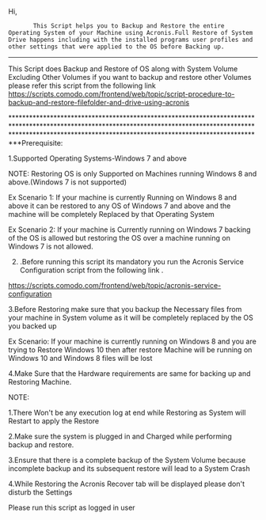Hi,

           This Script helps you to Backup and Restore the entire Operating System of your Machine using Acronis.Full Restore of System Drive happens including with the installed programs user profiles and other settings that were applied to the OS before Backing up.

***************************************************************************************************************************************************************************************************************************

This Script does Backup and Restore of OS along with System Volume Excluding Other Volumes if you want to backup and restore other Volumes please refer this script from the following link https://scripts.comodo.com/frontend/web/topic/script-procedure-to-backup-and-restore-filefolder-and-drive-using-acronis

************************************************************************************************************************************************************************************************************************Prerequisite:

1.Supported Operating Systems-Windows 7 and above

NOTE: Restoring  OS is only Supported on Machines running Windows 8 and above.(Windows 7 is not supported)

Ex Scenario 1: If your machine is currently Running on Windows 8 and above it can be restored to any OS of  Windows 7 and above and the machine will be completely Replaced by that Operating System

Ex Scenario 2: If your machine is Currently running on Windows 7 backing of the OS is allowed but restoring the OS over a machine running on Windows 7 is not allowed.

2. .Before running this script its mandatory you run the Acronis Service Configuration script from the following link .

https://scripts.comodo.com/frontend/web/topic/acronis-service-configuration

3.Before Restoring make sure that you backup the Necessary files from your machine in System volume as it will be completely replaced by the OS you backed up

Ex Scenario: If your machine is currently running on Windows 8 and you are trying to Restore Windows 10 then after restore Machine will be running on Windows 10 and Windows 8 files will be lost

4.Make Sure that the Hardware requirements are same for backing up and Restoring Machine.

NOTE:

1.There Won't be any execution log at end while Restoring as System will Restart to apply the Restore

2.Make sure the system is plugged in and Charged while performing backup and restore.

3.Ensure that there is a complete backup of the System Volume because incomplete backup and its subsequent restore will lead to a System Crash

4.While Restoring the Acronis Recover tab will be displayed please don't disturb the Settings

Please run this script as logged in user
